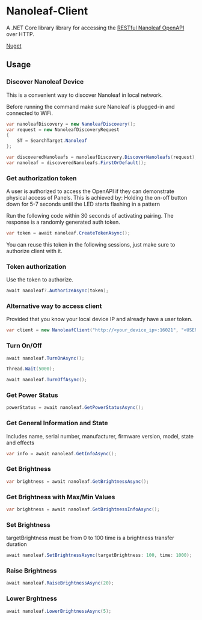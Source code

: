 # Nanoleaf-Client

A .NET Core library library for accessing the [RESTful Nanoleaf OpenAPI][1] over HTTP.

[Nuget][2]

## Usage

### Discover Nanoleaf Device

This is a convenient way to discover Nanoleaf in local network.

Before running the command make sure Nanoleaf is plugged-in and connected to WiFi.

```c#
var nanoleafDiscovery = new NanoleafDiscovery();
var request = new NanoleafDiscoveryRequest
{
	ST = SearchTarget.Nanoleaf
};

var discoveredNanoleafs = nanoleafDiscovery.DiscoverNanoleafs(request);
var nanoleaf = discoveredNanoleafs.FirstOrDefault();
```

### Get authorization token

A user is authorized to access the OpenAPI if they can demonstrate physical access of Panels.
This is achieved by: Holding the on-off button down for 5-7 seconds until the LED starts flashing in a pattern

Run the following code within 30 seconds of activating pairing. The response is a randomly generated auth token.
```c#
var token = await nanoleaf.CreateTokenAsync();
```

You can reuse this token in the following sessions, just make sure to authorize client with it.

### Token authorization

Use the token to authorize.

```c#
await nanoleaf?.AuthorizeAsync(token);
```

### Alternative way to access client

Provided that you know your local device IP and already have a user token.
```c#
var client = new NanoleafClient("http://<your_device_ip>:16021", "<USER_TOKEN>");
```

### Turn On/Off

```c#
await nanoleaf.TurnOnAsync();

Thread.Wait(5000);

await nanoleaf.TurnOffAsync();
```

### Get Power Status

```c#
powerStatus = await nanoleaf.GetPowerStatusAsync();
```

### Get General Information and State

Includes name, serial number, manufacturer, firmware version, model, state and effects

```c#
var info = await nanoleaf.GetInfoAsync();
```

### Get Brightness

```c#
var brightness = await nanoleaf.GetBrightnessAsync();
```

### Get Brightness with Max/Min Values

```c#
var brightness = await nanoleaf.GetBrightnessInfoAsync();
```

### Set Brightness

targetBrightness must be from 0 to 100
time is a brightness transfer duration

```c#
await nanoleaf.SetBrightnessAsync(targetBrightness: 100, time: 1000);
```

### Raise Brightness

```c#
await nanoleaf.RaiseBrightnessAsync(20);
```

### Lower Brghtness

```c#
await nanoleaf.LowerBrightnessAsync(5);
```

[1]: https://forum.nanoleaf.me/docs/openapi
[2]: https://nuget.org/packages/Nanoleaf.Core
